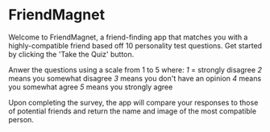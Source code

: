 # FriendMagnet

Welcome to FriendMagnet, a friend-finding app that matches you with a highly-compatible friend based off 10 personality test questions. Get started by clicking the 'Take the Quiz' button. 

Anwer the questions using a scale from 1 to 5 where:
  *1* = strongly disagree
  *2* means you somewhat disagree 
  *3* means you don't have an opinion 
  *4* means you somewhat agree 
  *5* means you strongly agree

Upon completing the survey, the app will compare your responses to those of potential friends and return the name and image of the most compatible person.